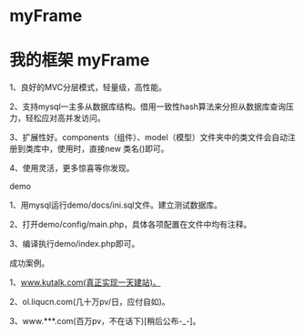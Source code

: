myFrame
=======

我的框架
myFrame
=======
1、良好的MVC分层模式，轻量级，高性能。

2、支持mysql一主多从数据库结构。借用一致性hash算法来分担从数据库查询压力，轻松应对高并发访问。

3、扩展性好。components（组件）、model（模型）文件夹中的类文件会自动注册到类库中，使用时，直接new 类名()即可。

4、使用灵活，更多惊喜等你发现。


demo

1、用mysql运行demo/docs/ini.sql文件。建立测试数据库。

2、打开demo/config/main.php，具体各项配置在文件中均有注释。

3、编译执行demo/index.php即可。

成功案例。

1、www.kutalk.com(真正实现一天建站)。

2、ol.liqucn.com(几十万pv/日，应付自如)。

3、www.***.com(百万pv，不在话下)[稍后公布-_-]。
